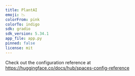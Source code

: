 ```yaml
---
title: PlantAI
emoji: 📉
colorFrom: pink
colorTo: indigo
sdk: gradio
sdk_version: 5.34.1
app_file: app.py
pinned: false
license: mit
---
```


Check out the configuration reference at https://huggingface.co/docs/hub/spaces-config-reference
